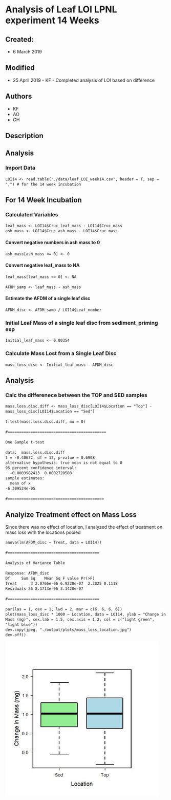 # Analysis of Leaf LOI LPNL experiment 14 Weeks

## Created:

* 6 March 2019

## Modified

* 25 April 2019 - KF - Completed analysis of LOI based on difference

## Authors

* KF
* AO
* GH

## Description

## Analysis

### Import Data

    LOI14 <- read.table("./data/leaf_LOI_week14.csv", header = T, sep = ",") # for the 14 week incubation
    
## For 14 Week Incubation
    
### Calculated Variables
    
    leaf_mass <- LOI14$Cruc_leaf_mass - LOI14$Cruc_mass
    ash_mass <- LOI14$Cruc_ash_mass - LOI14$Cruc_mass    

#### Convert negative numbers in ash mass to 0

    ash_mass[ash_mass <= 0] <- 0
    
#### Convert negative leaf_mass to NA
    
    leaf_mass[leaf_mass <= 0] <- NA

    AFDM_samp <- leaf_mass - ash_mass
    
#### Estimate the AFDM of a single leaf disc
    
    AFDM_disc <- AFDM_samp / LOI14$Leaf_number

### Initial Leaf Mass of a single leaf disc from sediment_priming exp
    
    Initial_leaf_mass <- 0.00354
    
### Calculate Mass Lost from a Single Leaf Disc
    
    mass_loss_disc <- Initial_leaf_mass - AFDM_disc

## Analysis
    
### Calc the differenece between the TOP and SED samples
    
    mass.loss.disc.diff <- mass_loss_disc[LOI14$Location == "Top"] - mass_loss_disc[LOI14$Location == "Sed"]
    
    t.test(mass.loss.disc.diff, mu = 0)
    
    #===========================================
    
    One Sample t-test
    
    data:  mass.loss.disc.diff
    t = -0.40672, df = 13, p-value = 0.6908
    alternative hypothesis: true mean is not equal to 0
    95 percent confidence interval:
      -0.0003982413  0.0002720508
    sample estimates:
      mean of x 
    -6.309524e-05 
    
    #==========================================

## Analyize Treatment effect on Mass Loss
    
Since there was no effect of location, I analyzed the effect of treatment on mass loss with the locations pooled
  
    anova(lm(AFDM_disc ~ Treat, data = LOI14))
    
    #========================================
    
    Analysis of Variance Table
    
    Response: AFDM_disc
    Df     Sum Sq    Mean Sq F value Pr(>F)
    Treat      3 2.0766e-06 6.9220e-07  2.2025 0.1118
    Residuals 26 8.1713e-06 3.1428e-07  

    #========================================    
    
    par(las = 1, cex = 1, lwd = 2, mar = c(6, 6, 6, 6))
    plot(mass_loss_disc * 1000 ~ Location, data = LOI14, ylab = "Change in Mass (mg)", cex.lab = 1.5, cex.axis = 1.2, col = c("light green", "light blue"))
    dev.copy(jpeg, "./output/plots/mass_loss_location.jpg")
    dev.off()
    
![Mass Loss by Location](../output/plots/mass_loss_location.jpg)
    